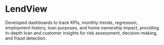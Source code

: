# LendView
Developed dashboards to track KPIs, monthly trends, regression, employment history, loan purposes, and home ownership impact, providing in-depth loan and customer insights for risk assessment, decision-making, and fraud detection.
